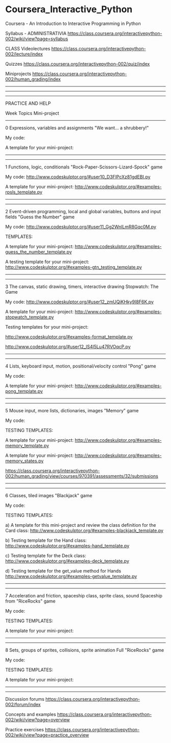 Coursera_Interactive_Python
===========================

Coursera - An Introduction to Interactive Programming in Python 

Syllabus - ADMINISTRATIVIA
https://class.coursera.org/interactivepython-002/wiki/view?page=syllabus


CLASS
Videolectures
https://class.coursera.org/interactivepython-002/lecture/index

Quizzes
https://class.coursera.org/interactivepython-002/quiz/index

Miniprojects
https://class.coursera.org/interactivepython-002/human_grading/index

*****
*****
*****

PRACTICE AND HELP

Week  Topics	Mini-project

*****

0	Expressions, variables and assignments	 "We want... a shrubbery!"

My code:

A template for your mini-project: 

*****
*****

1	Functions, logic, conditionals	"Rock-Paper-Scissors-Lizard-Spock" game

My code: http://www.codeskulptor.org/#user10_D3FlPcXz81gdEBI.py

A template for your mini-project: http://www.codeskulptor.org/#examples-rpsls_template.py

*****
*****

2	Event-driven programming, local and global variables, buttons and input fields	"Guess the Number" game


My code: http://www.codeskulptor.org/#user11_Gg2WnlLmR8Gqc0M.py


TEMPLATES:

A template for your mini-project: http://www.codeskulptor.org/#examples-guess_the_number_template.py

A testing template for your mini-project: http://www.codeskulptor.org/#examples-gtn_testing_template.py

*****
*****

3	The canvas, static drawing, timers, interactive drawing	Stopwatch: The Game

My code: http://www.codeskulptor.org/#user12_zmUQiKHky9I8F6K.py

A template for your mini-project: http://www.codeskulptor.org/#examples-stopwatch_template.py

Testing templates for your mini-project: 

http://www.codeskulptor.org/#examples-format_template.py

http://www.codeskulptor.org/#user12_lS4l5Lu47RVOqcP.py

*****
*****

4	Lists, keyboard input, motion, positional/velocity control	"Pong" game

My code:

A template for your mini-project: http://www.codeskulptor.org/#examples-pong_template.py

*****
*****

5	Mouse input, more lists, dictionaries, images	"Memory" game

My code:

TESTING TEMPLATES:

A template for your mini-project: http://www.codeskulptor.org/#examples-memory_template.py

A template for your mini-project: http://www.codeskulptor.org/#examples-memory_states.py

https://class.coursera.org/interactivepython-002/human_grading/view/courses/970391/assessments/32/submissions

*****
*****

6	Classes, tiled images	"Blackjack" game


My code:


TESTING TEMPLATES:

a) A template for this mini-project and review the class definition for the Card class: 
http://www.codeskulptor.org/#examples-blackjack_template.py

b) Testing template for the Hand class:
http://www.codeskulptor.org/#examples-hand_template.py

c) Testing template for the Deck class:
http://www.codeskulptor.org/#examples-deck_template.py

d) Testing template for the get_value method for Hands
http://www.codeskulptor.org/#examples-getvalue_template.py

*****
*****

7	Acceleration and friction, spaceship class, sprite class, sound	Spaceship from "RiceRocks" game


My code:


TESTING TEMPLATES:

A template for your mini-project: 

*****
*****

8	Sets, groups of sprites, collisions, sprite animation	Full "RiceRocks" game


My code:


TESTING TEMPLATES:

A template for your mini-project: 

*****
*****

Discussion forums
https://class.coursera.org/interactivepython-002/forum/index

Concepts and examples
https://class.coursera.org/interactivepython-002/wiki/view?page=overview

Practice exercises
https://class.coursera.org/interactivepython-002/wiki/view?page=practice_overview
